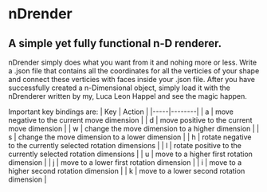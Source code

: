 # nDrender #

A simple yet fully functional n-D renderer.
---
nDrender simply does what you want from it and nohing more or less.
Write a .json file that contains all the coordinates for all the verticies of
your shape and connect these verticies with faces inside your .json file.
After you have successfully created a n-Dimensional object, simply load it
with the nDrenderer written by my, Luca Leon Happel and see the magic happen.

Important key bindings are:
| Key | Action |
|-----|--------|
| a   | move negative to the current move dimension |
| d   | move positive to the current move dimension |
| w   | change the move dimension to a higher dimension |
| s   | change the move dimension to a lower dimension |
| h   | rotate negative to the currently selected rotation dimensions |
| l   | rotate positive to the currently selected rotation dimensions |
| u   | move to a higher first rotation dimension |
| j   | move to a lower first rotation dimension |
| i   | move to a higher second rotation dimension |
| k   | move to a lower second rotation dimension |
